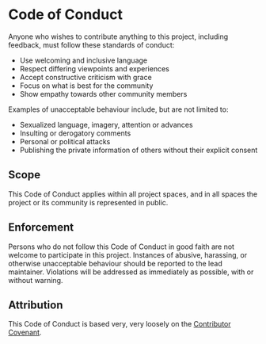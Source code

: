 # Code of Conduct

Anyone who wishes to contribute anything to this project, including feedback,
must follow these standards of conduct:

- Use welcoming and inclusive language
- Respect differing viewpoints and experiences
- Accept constructive criticism with grace
- Focus on what is best for the community
- Show empathy towards other community members

Examples of unacceptable behaviour include, but are not limited to:

- Sexualized language, imagery, attention or advances
- Insulting or derogatory comments
- Personal or political attacks
- Publishing the private information of others without their explicit consent

## Scope

This Code of Conduct applies within all project spaces, and in all spaces the
project or its community is represented in public.

## Enforcement

Persons who do not follow this Code of Conduct in good faith are not welcome to
participate in this project. Instances of abusive, harassing, or otherwise
unacceptable behaviour should be reported to the lead maintainer. Violations
will be addressed as immediately as possible, with or without warning.

## Attribution

This Code of Conduct is based very, very loosely on the [Contributor Covenant].

[Contributor Covenant]: https://www.contributor-covenant.org/
